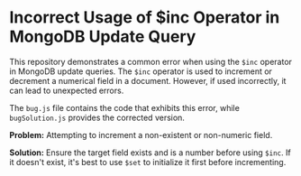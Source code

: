# Incorrect Usage of $inc Operator in MongoDB Update Query

This repository demonstrates a common error when using the `$inc` operator in MongoDB update queries. The `$inc` operator is used to increment or decrement a numerical field in a document.  However, if used incorrectly, it can lead to unexpected errors. 

The `bug.js` file contains the code that exhibits this error, while `bugSolution.js` provides the corrected version.

**Problem:** Attempting to increment a non-existent or non-numeric field. 

**Solution:** Ensure the target field exists and is a number before using `$inc`.  If it doesn't exist, it's best to use `$set` to initialize it first before incrementing.